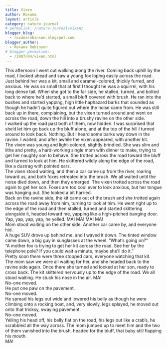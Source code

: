 ```yaml
---
title: Vixen
author: Roxana
layout: article
category: nature-journal
# permalink: /nature-journal/vixen/
blogger_blog:
  - roxanarobinson.blogspot.com
blogger_author:
  - Roxana Robinson
# blogger_permalink:
  - /2007/04/vixen.html
---
```

This afternoon I went out walking along the river. Coming back uphill by the road, I looked ahead and saw a young fox loping easily across the road. Just behind her was a kit, small and caramel-colored, thickly furred, and anxious. He was so small that at first I thought he was a squirrel, with his long dense tail. When she got to the far side, he stalled, turned, and bolted back to where he’d started, a small bluff covered with brush. He ran into the bushes and started yapping, high little haphazard barks that sounded as though he hadn’t quite figured out where the noise came from. He was still back up in there, complaining, but the vixen turned around and went on across the road, down the hill into a brushy ravine on the other side.  
I walked up the road past both of them, now hidden. I was surprised that she’d let him go back up the bluff alone, and at the top of the hill I turned around to look back. Nothing. But I heard some barks way down in the ravine. I waited, and after awhile the vixen appeared, with another kit.   
The vixen was young and light-colored, slightly brindled. She was slim and lithe and pretty, a hard-working single mom with dinner to make, trying to get her naughty son to behave. She trotted across the road toward the bluff and turned to look at him. He skittered wildly along the edge of the road, like a dustrag with pointed ears.  
The vixen stood waiting, and then a car came up from the river, roaring toward us, and both foxes retreated into the brush. We all waited until the noise died down, and then they emerged. The vixen trotted across the road again to get her son. Foxes are too cool ever to look anxious, but her tongue was hanging out. She looked a bit harried.  
Back on the ravine side, the kit came out of the brush and she trotted again across the road away from him, turning to look at him. He went right up to the edge of the road and then stalled, turned and started skittering alongside it, headed toward me, yapping like a high-pitched banging door. Yap, yap, yap, yap, he yelled. MA! MA! MA! MA!   
Mom stood waiting on the other side. Another car came by, and everyone hid.  
A huge SUV drove up behind me, and I waved it down. The tinted window came down, a big guy in sunglasses at the wheel. “What’s going on?”  
“A mother fox is trying to get her kit across the road. See her by the telephone pole? If you could wait a minute, maybe she’ll do it.”  
Pretty soon there were three stopped cars, everyone watching that kit.  
The mom saw we were all waiting for her, and she headed back to the ravine side again. Once there she turned and looked at her son, ready to cross back. The kit skittered nervously up to the edge of the road. We all stood waiting. He stuck his nose in the air. MA!  
No-one moved.  
He put one paw on the pavement.  
No-one moved.  
He spread his legs out wide and lowered his belly as though he were climbing onto a rocking boat, and, very slowly, legs splayed, he moved out onto that tricksy, swaying pavement.  
No-one moved.  
Yelling his head off, his belly flat on the road, his legs out like a crab’s, he scrabbled all the way across. The mom jumped up to meet him and the two of them vanished into the brush, headed for the bluff, that baby still flapping his mouth.  
MA!